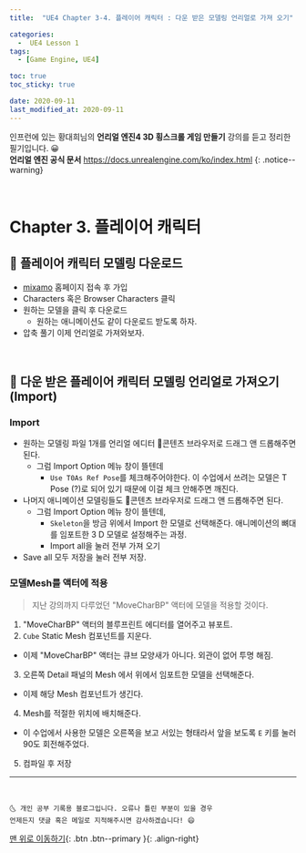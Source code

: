 ```yaml
---
title:  "UE4 Chapter 3-4. 플레이어 캐릭터 : 다운 받은 모델링 언리얼로 가져 오기" 

categories:
  -  UE4 Lesson 1 
tags:
  - [Game Engine, UE4]

toc: true
toc_sticky: true

date: 2020-09-11
last_modified_at: 2020-09-11
---
```


인프런에 있는 황대희님의 **언리얼 엔진4 3D 횡스크롤 게임 만들기** 강의를 듣고 정리한 필기입니다. 😀  
**언리얼 엔진 공식 문서** <https://docs.unrealengine.com/ko/index.html>
{: .notice--warning}

<br>

# Chapter 3. 플레이어 캐릭터

## 🔔 플레이어 캐릭터 모델링 다운로드

- [mixamo](https://www.mixamo.com/#/) 홈페이지 접속 후 가입
- Characters 혹은 Browser Characters 클릭
- 원하는 모델을 클릭 후 다운로드
  - 원하는 애니메이션도 같이 다운로드 받도록 하자.
- 압축 풀기 이제 언리얼로 가져와보자.

<br>

## 🔔 다운 받은 플레이어 캐릭터 모델링 언리얼로 가져오기 (Import)

### Import 

- 원하는 모델링 파일 1개를 언리얼 에디터 📂콘텐츠 브라우저로 드래그 앤 드롭해주면 된다.
  - 그럼 Import Option 메뉴 창이 뜰텐데
    - `Use T0As Ref Pose`를 체크해주어야한다. 이 수업에서 쓰려는 모델은 T Pose (?)로 되어 있기 때문에 이걸 체크 안해주면 깨진다.
- 나머지 애니메이션 모델링들도 📂콘텐츠 브라우저로 드래그 앤 드롭해주면 된다.
  - 그럼 Import Option 메뉴 창이 뜰텐데,
    - `Skeleton`을 방금 위에서 Import 한 모델로 선택해준다. 애니메이션의 뼈대를 임포트한 3 D 모델로 설정해주는 과정.
    - Import all을 눌러 전부 가져 오기
- Save all 모두 저장을 눌러 전부 저장.

### 모델Mesh를 액터에 적용

> 지난 강의까지 다루었던 "MoveCharBP" 액터에 모델을 적용할 것이다.

1. "MoveCharBP" 액터의 블루프린트 에디터를 열어주고 뷰포트.
2. `Cube` Static Mesh 컴포넌트를 지운다.
  - 이제 "MoveCharBP" 액터는 큐브 모양새가 아니다. 외관이 없어 투명 해짐.
3. 오른쪽 Detail 패널의 Mesh 에서 위에서 임포트한 모델을 선택해준다.
  - 이제 해당 Mesh 컴포넌트가 생긴다.
4. Mesh를 적절한 위치에 배치해준다.
  - 이 수업에서 사용한 모델은 오른쪽을 보고 서있는 형태라서 앞을 보도록 `E` 키를 눌러 90도 회전해주었다.
5. 컴파일 후 저장

***
<br>

    🌜 개인 공부 기록용 블로그입니다. 오류나 틀린 부분이 있을 경우 
    언제든지 댓글 혹은 메일로 지적해주시면 감사하겠습니다! 😄

[맨 위로 이동하기](#){: .btn .btn--primary }{: .align-right}